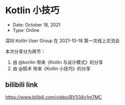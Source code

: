 # Kotlin 小技巧

- Date: October 18, 2021
- Type: Online

深圳 Kotlin User Group 在 2021-10-18 第一次线上交流会

本次分享分为两节：
1. 由 @korilin 带来《Kotlin 与设计模式》的分享
2. 由 @鈺术 带来《Kotlin 小技巧》的分享

## bilibili link

<https://www.bilibili.com/video/BV1j34y1m7MC>
